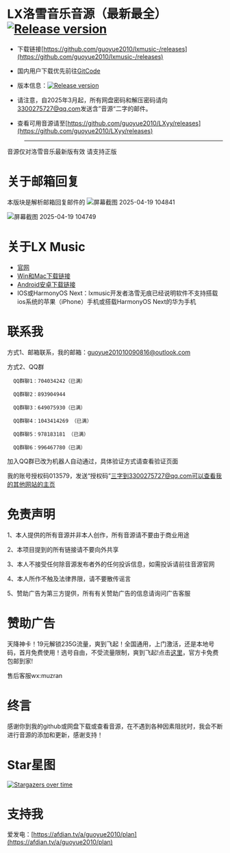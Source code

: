# LX洛雪音乐音源（最新最全） <a href="https://bgithub.xyz/guoyue2010/lxmusic-/releases"><img src="https://img.shields.io/github/release/guoyue2010/lxmusic-" alt="Release version"></a>

- 下载链接[https://github.com/guoyue2010/lxmusic-/releases](https://github.com/guoyue2010/lxmusic-/releases)

- 国内用户下载优先前往[GitCode](https://gitcode.com/guoyue2010/lxmusic-)

- 版本信息：<a href="https://bgithub.xyz/guoyue2010/lxmusic-/releases"><img src="https://img.shields.io/github/release/guoyue2010/lxmusic-" alt="Release version"></a>

- 请注意，自2025年3月起，所有网盘密码和解压密码请向[3300275727@qq.com](mailto:3300275727@qq.com)发送含”音源“二字的邮件。

- 查看可用音源请至[https://github.com/guoyue2010/LXyy/releases](https://github.com/guoyue2010/LXyy/releases)

> ----------------------------------------
  音源仅对洛雪音乐最新版有效
  请支持正版

# 关于邮箱回复
本版块是解析邮箱回复邮件的
![屏幕截图 2025-04-19 104841](https://github.com/user-attachments/assets/327cca57-7e16-4b19-9cfd-ec6072ac966b)

![屏幕截图 2025-04-19 104749](https://github.com/user-attachments/assets/5e3716e4-bd58-4bc0-9d5c-83ff0516810b)



# 关于LX Music
- [官网](https://lxmusic.toside.cn/)
- [Win和Mac下载链接](https://github.com/lyswhut/lx-music-desktop?tab=readme-ov-file#readme)
- [Android安卓下载链接](https://github.com/lyswhut/lx-music-mobile)
- IOS或HarmonyOS Next：lxmusic开发者洛雪无痕已经说明软件不支持搭载ios系统的苹果（iPhone）手机或搭载HarmonyOS Next的华为手机

# 联系我
方式1、邮箱联系，我的邮箱：[guoyue201010090816@outlook.com](mailto:guoyue201010090816@outlook.com)

方式2、QQ群

      QQ群聊1：704034242（已满）
    
      QQ群聊2：893904944

      QQ群聊3：649075930（已满）

      QQ群聊4：1043414269 （已满）

      QQ群聊5：978183181 （已满）

      QQ群聊6：996467780（已满）

加入QQ群已改为机器人自动通过，具体验证方式请查看验证页面

我的账号授权码013579，发送“授权码”三字到3300275727@qq.com可以查看我的其他网站的主页

# 免责声明
1、本人提供的所有音源并非本人创作，所有音源请不要由于商业用途

2、本项目提到的所有链接请不要向外共享

3、本人不接受任何除音源发布者外的任何投诉信息，如需投诉请前往音源官网

4、本人所作不触及法律界限，请不要散传谣言

5、赞助广告为第三方提供，所有有关赞助广告的信息请询问广告客服

# 赞助广告
天降神卡！19元解锁235G流量，爽到飞起！全国通用，上门激活，还是本地号码，首月免费使用！选号自由，不受流量限制，爽到飞起!点击[这里](https://hy.yunhaoka.com/#/pages/micro_store/index?agent_id=59eb871e2cfd979e2210db56129c38e0)，官方卡免费包邮到家!

售后客服wx:muzran  

# 终言
感谢你到我的github或网盘下载或查看音源，在不遇到各种因素阻扰时，我会不断进行音源的添加和更新，感谢支持！

# Star星图
[![Stargazers over time](https://starchart.cc/guoyue2010/lxmusic-.svg?background=%23FFFFFF&axis=%23333333&line=%23ffc163)](https://starchart.cc/guoyue2010/lxmusic-)

# 支持我
爱发电：[https://afdian.tv/a/guoyue2010/plan](https://afdian.tv/a/guoyue2010/plan)

